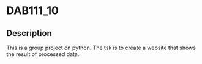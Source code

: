 # DAB111_10

## Description
This is a group project on python. The tsk is to create a website that shows the result of processed data. 